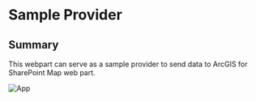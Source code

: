 # Sample Provider
## Summary

This webpart can serve as a sample provider to send data to ArcGIS for SharePoint Map web part.

![App](./sampleSearchProvider.gif)
